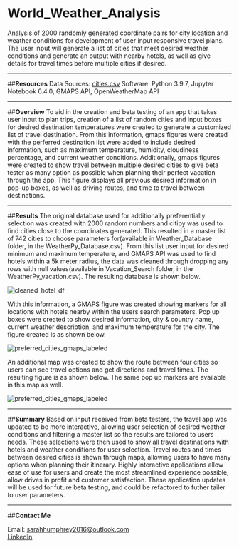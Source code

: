 # World_Weather_Analysis
Analysis of 2000 randomly generated coordinate pairs for city location and weather conditions for development of user input responsive travel plans. The user input will generate a list of cities that meet desired weather conditions and generate an output with nearby hotels, as well as give details for travel times before multiple cities if desired. 

----------------------------------------

##**Resources**
Data Sources: [cities.csv](https://github.com/shumph10/World_Weather_Analysis/blob/main/Maps_Code/Resources/Cities.csv)
Software: Python 3.9.7, Jupyter Notebook 6.4.0, GMAPS API, OpenWeatherMap API

----------------------------------------

##**Overview**
To aid in the creation and beta testing of an app that takes user input to plan trips, creation of a list of random cities and input boxes for desired destination temperatures were created to generate a customized list of travel destination. From this information, gmaps figures were created with the perferred destination list were added to include desired information, such as maximum temperature, humidity, cloudiness percentage, and current weather conditions. Additionally, gmaps figures were created to show travel between multiple desired cities to give beta tester as many option as possible when planning their perfect vacation through the app. This figure displays all previous desired information in pop-up boxes, as well as driving routes, and time to travel between destinations.

----------------------------------------

##**Results** 
The original database used for additionally preferentially selection was created with 2000 random numbers and citipy was used to find cities close to the coordinates generated. This resulted in a master list of 742 cities to choose parameters for(available in Weather_Database folder, in the WeatherPy_Database.csv). From this list user input for desired minimum and maximum temperature, and GMAPS API was used to find hotels within a 5k meter radius, the data was cleaned through dropping any rows with null values(available in Vacation_Search folder, in the WeatherPy_vacation.csv). The resulting database is shown below. 

![cleaned_hotel_df](https://user-images.githubusercontent.com/100040705/164981867-9b63b92f-48b1-45d3-b74a-4db18fd94bfb.png)

With this information, a GMAPS figure was created showing markers for all locations with hotels nearby within the users search parameters. Pop up boxes were created to show desired information, city & country name, current weather description, and maximum temperature for the city. The figure created is as shown below. 

![preferred_cities_gmaps_labeled](https://user-images.githubusercontent.com/100040705/164981966-ca385fb7-c4e2-471c-88de-58e3bb185077.png)

An additional map was created to show the route between four cities so users can see travel options and get directions and travel times. The resulting figure is as shown below. The same pop up markers are available in this map as well. 

![preferred_cities_gmaps_labeled](https://user-images.githubusercontent.com/100040705/164982670-4060c939-6519-4ad1-9d40-408dec57068b.png)

----------------------------------------

##**Summary**
Based on input received from beta testers, the travel app was updated to be more interactive, allowing user selection of desired weather conditions and filtering a master list so the results are tailored to users needs. These selections were then used to show all travel destinations with hotels and weather conditions for user selection. Travel routes and times between desired cities is shown through maps, allowing users to have many options when planning their itinerary. Highly interactive applications allow ease of use for users and create the most streamlined experience possible, allow drives in profit and customer satisfaction. These application updates will be used for future beta testing, and could be refactored to futher tailer to user parameters. 

----------------------------------------

##**Contact Me**

Email: sarahhumphrey2016@outlook.com </br>
[LinkedIn](https://www.linkedin.com/in/sarah-humphrey-data-analyst/)
